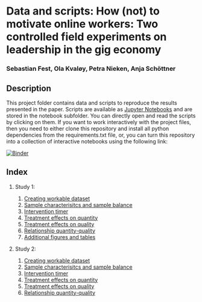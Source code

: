 # Data and scripts: How (not) to motivate online workers: Two controlled field experiments on leadership in the gig economy
### Sebastian Fest, Ola Kvaløy, Petra Nieken, Anja Schöttner

## Description

This project folder contains data and scripts to reproduce the results presented in the paper. 
Scripts are available as [Jupyter Notebooks](http://jupyter.org/) and are stored in the notebook subfolder. 
You can directly open and read the scripts by clicking on them. If you want to work interactively with the project 
files, then you need to either clone this repository and install all python dependencies from the 
requirements.txt file, or, you can turn this repository into a collection of interactive notebooks using the 
following link: 

[![Binder](https://mybinder.org/badge_logo.svg)](https://mybinder.org/v2/gh/sebfest/motivation_and_incentives/master)

## Index
1. Study 1:
   1. [Creating workable dataset](https://github.com/sebfest/motivation_and_incentives/blob/master/notebook/experiment_1/1_make_dataset.ipynb)
   2. [Sample characterisitcs and sample balance](https://github.com/sebfest/motivation_and_incentives/blob/master/notebook/experiment_1/2_balance_and_sample.ipynb)
   3. [Intervention timer](https://github.com/sebfest/motivation_and_incentives/blob/master/notebook/experiment_1/3_bintervention_timer.ipynb)
   4. [Treatment effects on quantity](https://github.com/sebfest/motivation_and_incentives/blob/master/notebook/experiment_1/4_treatment_effects_quantity.ipynb)
   5. [Treatment effects on quality](https://github.com/sebfest/motivation_and_incentives/blob/master/notebook/experiment_1/5_treatment_effects_quality.ipynb)
   6. [Relationship quantity-quality](https://github.com/sebfest/motivation_and_incentives/blob/master/notebook/experiment_1/6_quantity_vs_quality.ipynb)
   7. [Additional figures and tables](https://github.com/sebfest/motivation_and_incentives/blob/master/notebook/experiment_1/7_additional_figures.ipynb)

2. Study 2:
   1. [Creating workable dataset](https://github.com/sebfest/motivation_and_incentives/blob/master/notebook/experiment_2/1_make_dataset.ipynb)
   2. [Sample characterisitcs and sample balance](https://github.com/sebfest/motivation_and_incentives/blob/master/notebook/experiment_2/2_balance_and_sample.ipynb)
   3. [Intervention timer](https://github.com/sebfest/motivation_and_incentives/blob/master/notebook/experiment_2/3_intervention_timer_and_background_questions.ipynb)
   4. [Treatment effects on quantity](https://github.com/sebfest/motivation_and_incentives/blob/master/notebook/experiment_2/4_treatment_effects_quantity.ipynb)
   5. [Treatment effects on quality](https://github.com/sebfest/motivation_and_incentives/blob/master/notebook/experiment_2/5_treatment_effects_quality.ipynb)
   6. [Relationship quantity-quality](https://github.com/sebfest/motivation_and_incentives/blob/master/notebook/experiment_2/6_quantity_vs_quality.ipynb)
 

